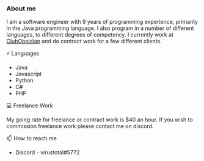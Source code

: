 ### About me

I am a software engineer with 9 years of programming experience, primarily in the Java programming language. I also program in a number of different languages, to different degrees of competency. I currently work at [ClubObsidian](https://github.com/ClubObsidian/) and do contract work for a few different clients.

:zap: Languages
* Java
* Javascript
* Python
* C#
* PHP

:computer: Freelance Work

My going rate for freelance or contract work is $40 an hour. If you wish to commission freelance work please contact me on discord.

:mailbox: How to reach me
* Discord - virustotal#5772

<!--
**virustotalop/virustotalop** is a ✨ _special_ ✨ repository because its `README.md` (this file) appears on your GitHub profile.

Here are some ideas to get you started:

- 🔭 I’m currently working on ...
- 🌱 I’m currently learning ...
- 👯 I’m looking to collaborate on ...
- 🤔 I’m looking for help with ...
- 💬 Ask me about ...
- 📫 How to reach me: ...
- 😄 Pronouns: ...
- ⚡ Fun fact: ...
-->
